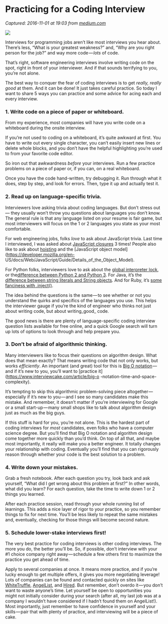 # Practicing for a Coding Interview

_Captured: 2016-11-01 at 19:03 from [medium.com](https://medium.com/code-school/practicing-for-a-coding-interview-bdbb983e10e7?source=userActivityShare-c79006fee040-1478023380)_

![](https://d262ilb51hltx0.cloudfront.net/max/800/1*6ILDK0brn-qZqPEVMDKfew.jpeg)

Interviews for programming jobs aren’t like most interviews you hear about.
There’s less, “What is your greatest weakness?” and, “Why are you right person
for the job?” and way more code — _lots_ of code.

That’s right, software engineering interviews involve writing code on the
spot, right in front of your interviewer. And if that sounds terrifying to
you, you’re not alone.

The best way to conquer the fear of coding interviews is to get _really,
really good_ at them. And it can be done! It just takes careful practice. So
today I want to share 5 ways you can practice and some advice for acing each
and every interview.

### 1\. Write code on a piece of paper or whiteboard.

From my experience, most companies will have you write code on a whiteboard
during the onsite interview.

If you’re not used to coding on a whiteboard, it’s quite awkward at first. You
have to write out every single character, you can’t easily insert new lines or
delete whole blocks, and you don’t have the helpful highlighting you’re used
to from your favorite code editor.

So iron out that awkwardness _before_ your interviews. Run a few practice
problems on a piece of paper or, if you can, on a real whiteboard.

Once you have the code hand-written, try debugging it. Run through what it
does, step by step, and look for errors. Then, type it up and actually test
it.

### 2\. Read up on language-specific trivia.

Interviewers love asking trivia about coding languages. But don’t stress out —
they usually won’t throw you questions about languages you don’t know. The
general rule is that any language listed on your resume is fair game, but most
interviewers will focus on the 1 or 2 languages you state as your most
comfortable.

For web engineering jobs, folks _love_ to ask about JavaScript trivia. Last
time I interviewed, I was asked about [JavaScript
closures](https://developer.mozilla.org/en-US/docs/Web/JavaScript/Closures) 3
times! People also like to ask about
[hoisting](http://www.w3schools.com/js/js_hoisting.asp) and the [JavaScript
object model](https://developer.mozilla.org/en-
US/docs/Web/JavaScript/Guide/Details_of_the_Object_Model).

For Python folks, interviewers love to ask about the [global interpreter
lock](http://programmers.stackexchange.com/a/186905), or the[difference
between Python 2 and Python
3](http://sebastianraschka.com/Articles/2014_python_2_3_key_diff.html). For
Java, it’s the [difference between string literals and String
objects](https://www.interviewcake.com/java-interview-questions#strings). And
for Ruby, it’s [some fanciness with
.inject()](http://blog.jayfields.com/2008/03/ruby-inject.html).

The idea behind the questions is the same — to see whether or not you
understand the quirks and specifics of the languages you use. This helps the
interviewer gauge if you’re the kind of engineer who thinks not just about
writing code, but about writing_good_ code.

The good news is there are plenty of language-specific coding interview
question lists available for free online, and a quick Google search will turn
up lots of options to look through and help prepare you.

### 3\. Don’t be afraid of algorithmic thinking.

Many interviewers like to focus their questions on algorithm design. What does
that mean exactly? That means writing code that not only works, but works
_efficiently_. An important (and great) tool for this is [Big O
notation](https://en.wikipedia.org/wiki/Big_O_notation) — and if it’s new to
you, you’ll want to [practice it](https://www.interviewcake.com/article/big-o
-notation-time-and-space-complexity).

It’s tempting to skip this algorithmic problem-solving piece altogether —
especially if it’s new to you — and I see so many candidates make this
mistake. And remember, it doesn’t matter if you’re interviewing for Google or
a small start-up — many small shops like to talk about algorithm design just
as much as the big guys.

If this stuff is hard for you, you’re not alone. This is the hardest part of
coding interviews for _most_ candidates, even folks who have a computer
science degree. But you’ll find that Big O notation and algorithm design come
together more quickly than you’d think. On top of all that, and maybe most
importantly, it really will make you a better engineer. It totally changes
your relationship with coding. Eventually you’ll find that you can rigorously
reason through whether your code is the best solution to a problem.

### 4\. Write down your mistakes.

Grab a fresh notebook. After each question you try, look back and ask
yourself, “What did I get wrong about this problem at first?” In other words,
what did you learn? For each question, take the time to write down 1 or 2
things you learned.

After each practice session, read through your whole running list of
learnings. This adds a nice layer of rigor to your practice, so you remember
things to fix for next time. You’ll be less likely to repeat the same mistakes
and, eventually, checking for those things will become second nature.

### 5\. Schedule lower-stake interviews first!

The very best practice for coding interviews is other coding interviews. The
more you do, the better you’ll be. So, if possible, don’t interview with your
\#1 choice company right away — schedule a few others first to maximize the practice you get ahead of time.

Apply to several companies at once. It means more practice, and if you’re
lucky enough to get multiple offers, it gives you more negotiating leverage!
Lots of companies can be found and contacted quickly on sites like
[WhiteTruffle](https://www.whitetruffle.com/),
[AngelList](https://angel.co/jobs), and [Hired](https://hired.com/). But
remember, don’t overdo it — you don’t want to waste anyone’s time. Let
yourself be open to opportunities you might not initially consider during your
search (after all, my last job was at a company I wouldn’t have considered if
I hadn’t found them on AngelList!). Most importantly, just remember to have
confidence in yourself and your skills — pair that with plenty of practice,
and interviewing will be a piece of cake.
